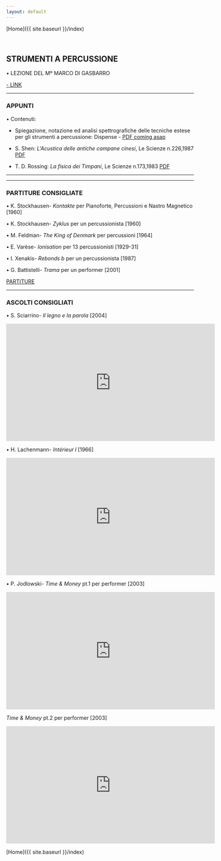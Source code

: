 ```yaml
---
layout: default
---
```


[Home]({{ site.baseurl }}/index)


<br>


## STRUMENTI A PERCUSSIONE



• LEZIONE DEL Mº MARCO DI GASBARRO

<a href="https://youtu.be/lF0pWQRR2YE" target="_blank">- LINK</a>

<!--
• VIDEOLEZIONE [III TR Musica Applicata] <a href="https://www.youtube.com/watch?v=3ZS0q8YuaxQ" target="_blank">Link</a>


• VIDEOLEZIONE [III TR Musica Applicata] <a href="https://www.youtube.com/watch?v=Xhmvat8WafI" target="_blank">Link</a>

-->

______

### APPUNTI
<!--
-->
• Contenuti:

- Spiegazione, notazione ed analisi spettrografiche delle tecniche estese per gli strumenti a percussione: Dispense - <a href=" " target="_blank">PDF coming asap</a>


- S. Shen:  *L'Acustica delle antiche campane cinesi*, Le Scienze n.226,1987
<a href="https://www.dropbox.com/s/m6x5ztd6hr4f485/acustica_campane_cinesi.pdf?dl=0" target="_blank">PDF</a>




- T. D. Rossing:  *La fisica dei Timpani*, Le Scienze n.173,1983
<a href="https://www.dropbox.com/s/vzbai4ig3hy1qle/fisica_dei_timpani.pdf?dl=0" target="_blank">PDF</a>






______
______

### PARTITURE CONSIGLIATE


<!-- • xxx - *yyy* (da zzz, [1909])

• G. Grisey - *Anubis et Nout* per clarinetto contrabbasso ( [1985])-->


• K. Stockhausen- *Kontakte* per Pianoforte, Percussioni e Nastro Magnetico [1960]

• K. Stockhausen- *Zyklus* per un percussionista [1960]

• M. Feldman- *The King of Denmark* per percussioni [1964]

• E. Varèse- *Ionisation* per 13 percussionisti [1929-31]

• I. Xenakis- *Rebonds b* per un percussionista [1987]

• G. Battistelli- *Trama* per un performer [2001]






<a href="https://www.dropbox.com/sh/0ivsqoec2jytpue/AAAvW9f2AJz7lUOtE5fIKQlsa?dl=0" target="_blank">PARTITURE</a>


______





### ASCOLTI CONSIGLIATI


• S. Sciarrino- *Il legno e la parola* [2004]

<iframe width="560" height="315" src="https://www.youtube.com/embed/97gjfG78Y7E" title="YouTube video player" frameborder="0" allow="accelerometer; autoplay; clipboard-write; encrypted-media; gyroscope; picture-in-picture" allowfullscreen></iframe>



<br>



• H. Lachenmann- *Intérieur I* [1966]

<iframe width="560" height="315" src="https://www.youtube.com/embed/Rhj-tbRmP7U" title="YouTube video player" frameborder="0" allow="accelerometer; autoplay; clipboard-write; encrypted-media; gyroscope; picture-in-picture" allowfullscreen></iframe>



<br>




• P. Jodlowski- *Time & Money* pt.1  per performer [2003]


<iframe width="560" height="315" src="https://www.youtube.com/embed/CdIr7dfr51Y" title="YouTube video player" frameborder="0" allow="accelerometer; autoplay; clipboard-write; encrypted-media; gyroscope; picture-in-picture" allowfullscreen></iframe>


<br>


*Time & Money* pt.2  per performer [2003]


<iframe width="560" height="315" src="https://www.youtube.com/embed/8KXswiZMHhI" title="YouTube video player" frameborder="0" allow="accelerometer; autoplay; clipboard-write; encrypted-media; gyroscope; picture-in-picture" allowfullscreen></iframe>


<!--
-->

<br>


[Home]({{ site.baseurl }}/index)
